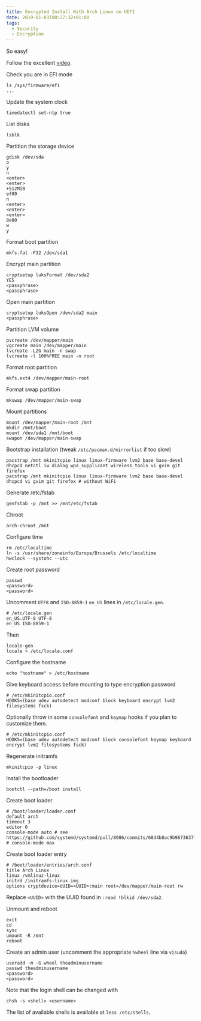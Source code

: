 ```yaml
---
title: Encrypted Install With Arch Linux on UEFI
date: 2019-01-03T00:27:32+01:00
tags:
  - Security
  - Encryption
---
```


So easy!

<!--more-->

Follow the excellent
[video](https://ipfs.c.ovfefe.cf/ipfs/QmTmzyHjzKdRD31eY4ueVYwyaxBaDCMSpE5LnU348vqXT1).

Check you are in EFI mode

	ls /sys/firmware/efi
	...

Update the system clock

	timedatectl set-ntp true

List disks

	lsblk

Partition the storage device

	gdisk /dev/sda
	o
	y
	n
	<enter>
	<enter>
	+512MiB
	ef00
	n
	<enter>
	<enter>
	<enter>
	8e00
	w
	y

Format boot partition

	mkfs.fat -F32 /dev/sda1

Encrypt main partition

	cryptsetup luksFormat /dev/sda2
	YES
	<passphrase>
	<passphrase>

Open main partition

	cryptsetup luksOpen /dev/sda2 main
	<passphrase>

Partition LVM volume

	pvcreate /dev/mapper/main
	vgcreate main /dev/mapper/main
	lvcreate -L2G main -n swap
	lvcreate -l 100%FREE main -n root


Format root partition

	mkfs.ext4 /dev/mapper/main-root

Format swap partition

	mkswap /dev/mapper/main-swap

Mount partitions

	mount /dev/mapper/main-root /mnt
	mkdir /mnt/boot
	mount /dev/sda1 /mnt/boot
	swapon /dev/mapper/main-swap

Bootstrap installation (tweak `/etc/pacman.d/mirrorlist` if too slow)

	pacstrap /mnt mkinitcpio linux linux-firmware lvm2 base base-devel dhcpcd netctl iw dialog wpa_supplicant wireless_tools vi gvim git firefox
	pacstrap /mnt mkinitcpio linux linux-firmware lvm2 base base-devel dhcpcd vi gvim git firefox # without WiFi

Generate /etc/fstab

	genfstab -p /mnt >> /mnt/etc/fstab

Chroot

	arch-chroot /mnt

Configure time

	rm /etc/localtime
	ln -s /usr/share/zoneinfo/Europe/Brussels /etc/localtime
	hwclock --systohc --utc

Create root password

	passwd
	<password>
	<password>

Uncomment `UTF8` and `ISO-8859-1` `en_US` lines in `/etc/locale.gen`.

	# /etc/locale.gen
	en_US.UTF-8 UTF-8
	en_US ISO-8859-1

Then

	locale-gen
	locale > /etc/locale.conf

Configure the hostname

	echo "hostname" > /etc/hostname

Give keyboard access before mounting to type encryption password

	# /etc/mkinitcpio.conf
	HOOKS=(base udev autodetect modconf block keyboard encrypt lvm2 filesystems fsck)

Optionally throw in some `consolefont` and `keymap` hooks if you plan to
customize them.

	# /etc/mkinitcpio.conf
	HOOKS=(base udev autodetect modconf block consolefont keymap keyboard encrypt lvm2 filesystems fsck)

Regenerate initramfs

	mkinitcpio -p linux

Install the bootloader

	bootctl --path=/boot install

Create boot loader

	# /boot/loader/loader.conf
	default arch
	timeout 3
	editor 0
	console-mode auto # see https://github.com/systemd/systemd/pull/8086/commits/68d4b8ac9b9673637fa198b735f6e64b78b35d3b
	# console-mode max

Create boot loader entry

	# /boot/loader/entries/arch.conf
	title Arch Linux
	linux /vmlinuz-linux
	initrd /initramfs-linux.img
	options cryptdevice=UUID=<UUID>:main root=/dev/mapper/main-root rw

Replace `<UUID>` with the UUID found in `:read !blkid /dev/sda2`.

Unmount and reboot

	exit
	cd
	sync
	umount -R /mnt
	reboot

Create an admin user (uncomment the appropriate `%wheel` line via `visudo`)

	useradd -m -G wheel theadminusername
	passwd theadminusername
	<password>
	<password>

Note that the login shell can be changed with

	chsh -s <shell> <username>

The list of available shells is available at `less /etc/shells`.
